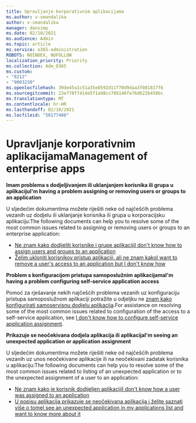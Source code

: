 ```yaml
---
title: Upravljanje korporativnim aplikacijama
ms.author: v-smandalika
author: v-smandalika
manager: dansimp
ms.date: 02/10/2021
ms.audience: Admin
ms.topic: article
ms.service: o365-administration
ROBOTS: NOINDEX, NOFOLLOW
localization_priority: Priority
ms.collection: Adm_O365
ms.custom:
- "8212"
- "9003230"
ms.openlocfilehash: 39de45a1c51a35e8592d11f70d9daa3f081817f6
ms.sourcegitcommit: 23e778f7414e5f1a98cc786146fe76d622b458bc
ms.translationtype: MT
ms.contentlocale: hr-HR
ms.lasthandoff: 02/10/2021
ms.locfileid: "50177408"
---
```

# <a name="management-of-enterprise-apps"></a><span data-ttu-id="51901-102">Upravljanje korporativnim aplikacijama</span><span class="sxs-lookup"><span data-stu-id="51901-102">Management of enterprise apps</span></span>

<span data-ttu-id="51901-103">**Imam problema s dodjeljivanjem ili uklanjanjem korisnika ili grupa u aplikaciju**</span><span class="sxs-lookup"><span data-stu-id="51901-103">**I'm having a problem assigning or removing users or groups to an application**</span></span>

<span data-ttu-id="51901-104">U sljedećim dokumentima možete riješiti neke od najčešćih problema vezanih uz dodjelu ili uklanjanje korisnika ili grupa u korporacijsku aplikaciju:</span><span class="sxs-lookup"><span data-stu-id="51901-104">The following documents can help you to resolve some of the most common issues related to assigning or removing users or groups to an enterprise application:</span></span>

- [<span data-ttu-id="51901-105">Ne znam kako dodijeliti korisnike i grupe aplikaciji</span><span class="sxs-lookup"><span data-stu-id="51901-105">I don't know how to assign users and groups to an application</span></span>](https://docs.microsoft.com/azure/active-directory/manage-apps/assign-user-or-group-access-portal)
- [<span data-ttu-id="51901-106">Želim ukloniti korisnikov pristup aplikaciji, ali ne znam kako</span><span class="sxs-lookup"><span data-stu-id="51901-106">I want to remove a user's access to an application but I don't know how</span></span>](https://docs.microsoft.com/azure/active-directory/manage-apps/methods-for-removing-user-access)

<span data-ttu-id="51901-107">**Problem s konfiguracijom pristupa samoposlužnim aplikacijama**</span><span class="sxs-lookup"><span data-stu-id="51901-107">**I'm having a problem configuring self-service application access**</span></span>

<span data-ttu-id="51901-108">Pomoć za rješavanje nekih najčešćih problema vezanih uz konfiguraciju pristupa samoposlužnom aplikaciji potražite u odjeljku ne [znam kako konfigurirati samoservisnu dodjelu aplikacija](https://docs.microsoft.com/azure/active-directory/manage-apps/manage-self-service-access).</span><span class="sxs-lookup"><span data-stu-id="51901-108">For assistance on resolving some of the most common issues related to configuration of the access to a self-service application, see [I don't know how to configure self-service application assignment](https://docs.microsoft.com/azure/active-directory/manage-apps/manage-self-service-access).</span></span>

<span data-ttu-id="51901-109">**Prikazuje se neočekivana dodjela aplikacija ili aplikacija**</span><span class="sxs-lookup"><span data-stu-id="51901-109">**I'm seeing an unexpected application or application assignment**</span></span>

<span data-ttu-id="51901-110">U sljedećim dokumentima možete riješiti neke od najčešćih problema vezanih uz unos neočekivane aplikacije ili na neočekivani zadatak korisnika u aplikaciju:</span><span class="sxs-lookup"><span data-stu-id="51901-110">The following documents can help you to resolve some of the most common issues related to listing of an unexpected application or to the unexpected assignment of a user to an application:</span></span>

- [<span data-ttu-id="51901-111">Ne znam kako je korisnik dodijeljen aplikaciji</span><span class="sxs-lookup"><span data-stu-id="51901-111">I don't know how a user was assigned to an application</span></span>](https://docs.microsoft.com/azure/active-directory/manage-apps/ways-users-get-assigned-to-applications)
- [<span data-ttu-id="51901-112">U popisu aplikacija prikazuje se neočekivana aplikacija i želite saznati više o tome</span><span class="sxs-lookup"><span data-stu-id="51901-112">I see an unexpected application in my applications list and want to know more about it</span></span>](https://docs.microsoft.com/azure/active-directory/manage-apps/application-types)












